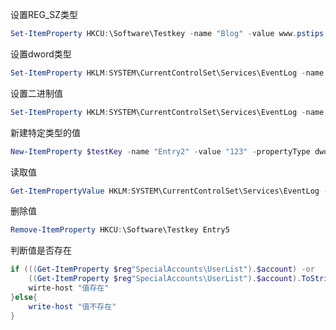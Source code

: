 设置REG_SZ类型

```powershell
Set-ItemProperty HKCU:\Software\Testkey -name "Blog" -value www.pstips.net -type string
```

设置dword类型

```powershell
Set-ItemProperty HKLM:SYSTEM\CurrentControlSet\Services\EventLog -name "Start" -value 4 -type DWord
```

设置二进制值

```powershell
Set-ItemProperty HKLM:SYSTEM\CurrentControlSet\Services\EventLog -name "FailureActions" -value 128,81,1,0,0,0,0,0,0,0,0,0,3,0,0,0,20,0,0,0,0,0,0,0,96,234,0,0,0,0,0,0,0,0,0,0,0,0,0,0,0,0,0,0 -type Binary
```

新建特定类型的值

 ```powershell
 New-ItemProperty $testKey -name "Entry2" -value "123" -propertyType dword
 ```

读取值

```powershell
Get-ItemPropertyValue HKLM:SYSTEM\CurrentControlSet\Services\EventLog -name "Start"
```

删除值

```powershell
Remove-ItemProperty HKCU:\Software\Testkey Entry5
```

判断值是否存在

```powershell
if (((Get-ItemProperty $reg"SpecialAccounts\UserList").$account) -or 
    ((Get-ItemProperty $reg"SpecialAccounts\UserList").$account).ToString().trim().Length -ge 0{
    wirte-host "值存在"
}else{
    write-host "值不存在"
}
```

